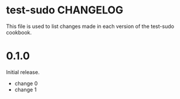 # test-sudo CHANGELOG

This file is used to list changes made in each version of the test-sudo cookbook.

# 0.1.0

Initial release.

- change 0
- change 1


